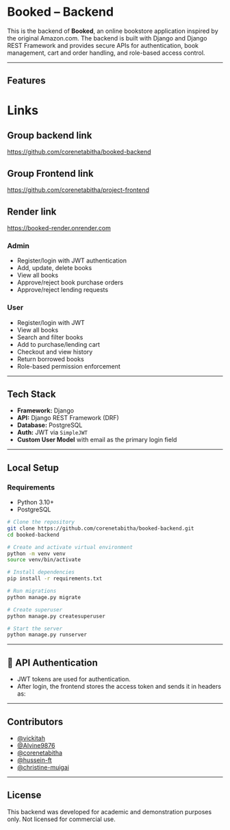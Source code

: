 #  Booked – Backend 

This is the backend of **Booked**, an online bookstore application inspired by the original Amazon.com. The backend is built with Django and Django REST Framework and provides secure APIs for authentication, book management, cart and order handling, and role-based access control.

---

##  Features

# Links
## Group backend link
https://github.com/corenetabitha/booked-backend

## Group Frontend link
https://github.com/corenetabitha/project-frontend

## Render link
https://booked-render.onrender.com


### Admin

* Register/login with JWT authentication
* Add, update, delete books
* View all books
* Approve/reject book purchase orders
* Approve/reject lending requests

###  User

* Register/login with JWT
* View all books
* Search and filter books
* Add to purchase/lending cart
* Checkout and view history
* Return borrowed books
* Role-based permission enforcement

---

##  Tech Stack

* **Framework:** Django
* **API:** Django REST Framework (DRF)
* **Database:** PostgreSQL
* **Auth:** JWT via `SimpleJWT`
* **Custom User Model** with email as the primary login field

---



##  Local Setup

### Requirements

* Python 3.10+
* PostgreSQL

```bash
# Clone the repository
git clone https://github.com/corenetabitha/booked-backend.git
cd booked-backend

# Create and activate virtual environment
python -m venv venv
source venv/bin/activate  

# Install dependencies
pip install -r requirements.txt

# Run migrations
python manage.py migrate

# Create superuser
python manage.py createsuperuser

# Start the server
python manage.py runserver
```

---

## 🔐 API Authentication

* JWT tokens are used for authentication.
* After login, the frontend stores the access token and sends it in headers as:

  
---


##  Contributors

* [@vickitah](https://github.com/vickitah)
* [@Alvine9876](https://github.com/Alvine9876)
* [@corenetabitha](https://github.com/corenetabitha)
* [@hussein-ft](https://github.com/hussein-ft)
* [@christine-muigai](https://github.com/christine-muigai)

---

## License

This backend was developed for academic and demonstration purposes only. Not licensed for commercial use.

